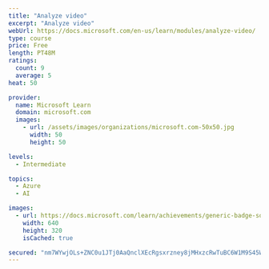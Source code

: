 ```yaml
---
title: "Analyze video"
excerpt: "Analyze video"
webUrl: https://docs.microsoft.com/en-us/learn/modules/analyze-video/
type: course
price: Free
length: PT48M
ratings:
  count: 9
  average: 5
heat: 50

provider:
  name: Microsoft Learn
  domain: microsoft.com
  images:
    - url: /assets/images/organizations/microsoft.com-50x50.jpg
      width: 50
      height: 50

levels:
  - Intermediate

topics:
  - Azure
  - AI

images:
  - url: https://docs.microsoft.com/learn/achievements/generic-badge-social.png
    width: 640
    height: 320
    isCached: true

secured: "nm7WYwjOLs+ZNC0u1JTj0AaQnclXEcRgsxrzney8jMHxzcRwTuBC6W1M9S45WBJ1IJQvYMedeQCb1SGJPpjAC34vzrjm1HVOSdKJVWABqswQDsIoJrteoj97ktOK0xW4Mull9T3AqOLm4RVqQEPHyHXF4oeYc3E2hnM7Zb2RoPV/udULPHAT5oIUpKa+s/rxLctgBoq/Xtp5qo70MZWKOXZsRUj4EdunbyPVjAC+zlKJX9An/xHmF2G1q12vzBTEsaUu314ri/VEtqdrCBPChuG03xZCUF60WfNKt0R9zRIlPXecaiRdD6WikraEraKTXgn1iktupLSTwLil14u/wgCOPIenY7O3nK8dRJw6KKJEgK6T4xViUa0QUOFNVA7TpR/ueR0QzG0MmDW8/KSDHOJaaQT0LkhCKq7OD3QbUX8=;FRdXP4NClxlYI3KZ/11KQw=="
---
```


